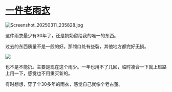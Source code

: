 # [一件老雨衣](https://github.com/jaaleng/jaaleng.github.io/issues/192)

![Screenshot_20250311_235828.jpg](https://img.134688.xyz/file/K1/1741912886001_Screenshot_20250311_235828.jpg)

这件雨衣最少有30年了，还是奶奶留给我的唯一的东西。

过去的东西质量不是一般的好。那领口处有些裂，其他地方都完好无损。

<!--more-->

![](https://pic.superbed.cc/item/67d37d44f688033adbf812b9.jpg)

也不是不能扔。主要是现在这个雨少。一年也用不了几回，临时凑合一下就上班路上用一下，感觉也不用重买新的。

有时想想，穿了个30多年的雨衣，感觉自己就像个老古董。